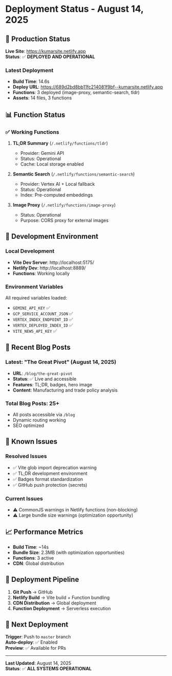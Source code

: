 # Deployment Status - August 14, 2025

## 🚀 Production Status

**Live Site**: https://kumarsite.netlify.app  
**Status**: ✅ **DEPLOYED AND OPERATIONAL**

### Latest Deployment
- **Build Time**: 14.6s
- **Deploy URL**: https://689d2bd8bb11fc214081f9bf--kumarsite.netlify.app
- **Functions**: 3 deployed (image-proxy, semantic-search, tldr)
- **Assets**: 14 files, 3 functions

## 📊 Function Status

### ✅ Working Functions
1. **TL;DR Summary** (`/.netlify/functions/tldr`)
   - Provider: Gemini API
   - Status: Operational
   - Cache: Local storage enabled

2. **Semantic Search** (`/.netlify/functions/semantic-search`)
   - Provider: Vertex AI + Local fallback
   - Status: Operational
   - Index: Pre-computed embeddings

3. **Image Proxy** (`/.netlify/functions/image-proxy`)
   - Status: Operational
   - Purpose: CORS proxy for external images

## 🔧 Development Environment

### Local Development
- **Vite Dev Server**: http://localhost:5175/
- **Netlify Dev**: http://localhost:8889/
- **Functions**: Working locally

### Environment Variables
All required variables loaded:
- `GEMINI_API_KEY` ✅
- `GCP_SERVICE_ACCOUNT_JSON` ✅
- `VERTEX_INDEX_ENDPOINT_ID` ✅
- `VERTEX_DEPLOYED_INDEX_ID` ✅
- `VITE_NEWS_API_KEY` ✅

## 📝 Recent Blog Posts

### Latest: "The Great Pivot" (August 14, 2025)
- **URL**: `/blog/the-great-pivot`
- **Status**: ✅ Live and accessible
- **Features**: TL;DR, badges, hero image
- **Content**: Manufacturing and trade policy analysis

### Total Blog Posts: 25+
- All posts accessible via `/blog`
- Dynamic routing working
- SEO optimized

## 🐛 Known Issues

### Resolved Issues
- ✅ Vite glob import deprecation warning
- ✅ TL;DR development environment
- ✅ Badges format standardization
- ✅ GitHub push protection (secrets)

### Current Issues
- ⚠️ CommonJS warnings in Netlify functions (non-blocking)
- ⚠️ Large bundle size warnings (optimization opportunity)

## 📈 Performance Metrics

- **Build Time**: ~14s
- **Bundle Size**: 2.3MB (with optimization opportunities)
- **Functions**: 3 active
- **CDN**: Global distribution

## 🔄 Deployment Pipeline

1. **Git Push** → GitHub
2. **Netlify Build** → Vite build + Function bundling
3. **CDN Distribution** → Global deployment
4. **Function Deployment** → Serverless execution

## 🚀 Next Deployment

**Trigger**: Push to `master` branch  
**Auto-deploy**: ✅ Enabled  
**Preview**: ✅ Available for PRs

---

**Last Updated**: August 14, 2025  
**Status**: ✅ **ALL SYSTEMS OPERATIONAL**
